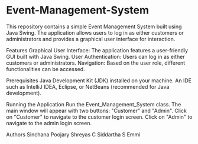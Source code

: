 # Event-Management-System

This repository contains a simple Event Management System built using Java Swing. The application allows users to log in as either customers or administrators and provides a graphical user interface for interaction.

Features
Graphical User Interface: The application features a user-friendly GUI built with Java Swing.
User Authentication: Users can log in as either customers or administrators.
Navigation: Based on the user role, different functionalities can be accessed.

Prerequisites
Java Development Kit (JDK) installed on your machine.
An IDE such as IntelliJ IDEA, Eclipse, or NetBeans (recommended for Java development).

Running the Application
Run the Event_Management_System class. The main window will appear with two buttons: "Customer" and "Admin".
Click on "Customer" to navigate to the customer login screen.
Click on "Admin" to navigate to the admin login screen.


Authors
Sinchana Poojary
Shreyas C
Siddartha S Emmi
